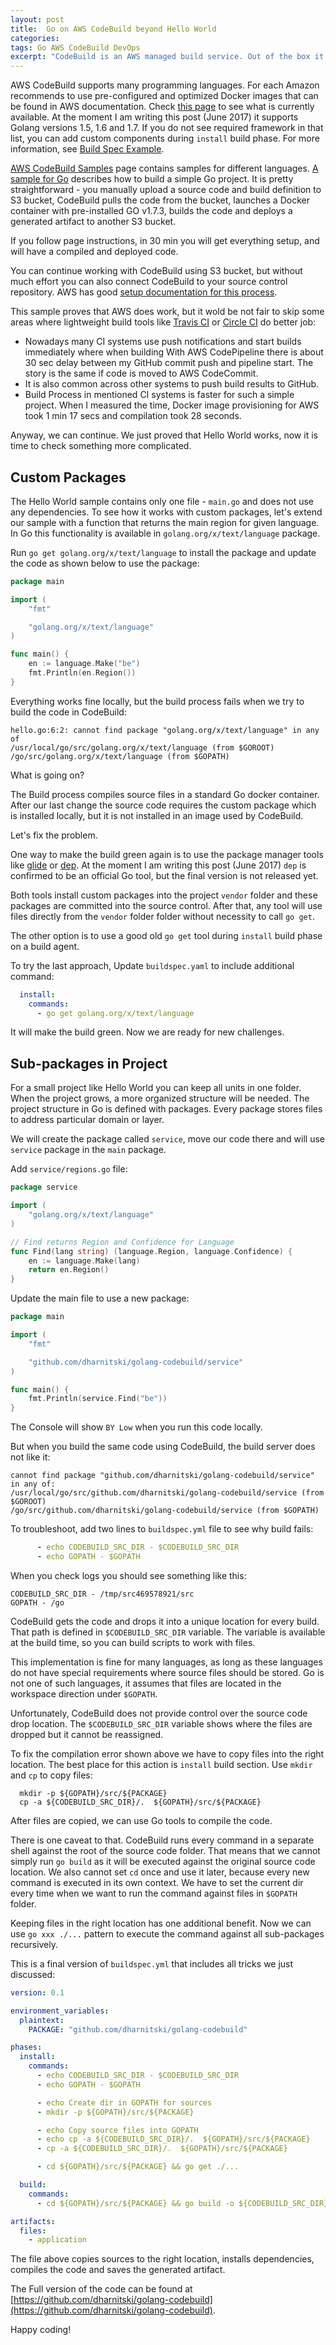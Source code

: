 ```yaml
---
layout: post
title:  Go on AWS CodeBuild beyond Hello World
categories: 
tags: Go AWS CodeBuild DevOps
excerpt: "CodeBuild is an AWS managed build service. Out of the box it supports many programming languages including Java, Node, Python, Ruby and Golang. AWS provides good documentation and samples for different frameworks to get developers up to speed. I currently use Golang on my machine. Let me show you how CodeBuild works with Go ecosystem. I will start with a simple hello-world project and later will make it more complicated to demonstrate how CodeBuild deals with dependencies and nested packages."
---
```


AWS CodeBuild supports many programming languages. For each Amazon recommends to use pre-configured and optimized Docker images that can be found in AWS documentation. Check [this page](http://docs.aws.amazon.com/codebuild/latest/userguide/build-env-ref.html) to see what is currently available. At the moment I am writing this post (June 2017) it supports Golang versions 1.5, 1.6 and 1.7. If you do not see required framework in that list, you can add custom components during `install` build phase. For more information, see [Build Spec Example](http://docs.aws.amazon.com/codebuild/latest/userguide/build-spec-ref.html#build-spec-ref-example).

 [AWS CodeBuild Samples](http://docs.aws.amazon.com/codebuild/latest/userguide/samples.html) page contains samples for different languages.   [A sample for Go](http://docs.aws.amazon.com/codebuild/latest/userguide/sample-go-hw.html) describes how to build a simple Go project. It is pretty straightforward - you manually upload a source code and build definition to S3 bucket, CodeBuild pulls the code from the bucket, launches a Docker container with pre-installed GO v1.7.3, builds the code and deploys a generated artifact to another S3 bucket.

If you follow page instructions, in 30 min you will get everything setup, and will have a compiled and deployed code. 

 You can continue working with CodeBuild using S3 bucket, but without much effort you can also connect CodeBuild to your source control repository. AWS has good [setup documentation for this process](http://docs.aws.amazon.com/codebuild/latest/userguide/how-to-create-pipeline.html#how-to-create-pipeline-add-test). 

This sample proves that AWS does work, but it wold be not fair to skip some areas where lightweight build tools like [Travis CI](https://travis-ci.org/) or [Circle CI](https://circleci.com/) do better job:

* Nowadays many CI systems use push notifications and start builds immediately where when building With AWS CodePipeline there is about 30 sec delay between my GitHub commit push and pipeline start. The story is the same if code is moved to AWS CodeCommit. 
* It is also common across other systems to push build results to GitHub. 
* Build Process in mentioned CI systems is faster for such a simple project. When I measured the time, Docker image provisioning for AWS took 1 min 17 secs and compilation took 28 seconds.

Anyway, we can continue. We just proved that Hello World works, now it is time to check something more complicated.

## Custom Packages

The Hello World sample contains only one file - `main.go` and does not use any dependencies. To see how it works with custom packages,  let's extend our sample with a function that returns the main region for given language. In Go this functionality is available in `golang.org/x/text/language` package.

Run `go get golang.org/x/text/language` to install the package and update the code as shown below to use the package:  

```go
package main

import (
	"fmt"

	"golang.org/x/text/language"
)

func main() {
	en := language.Make("be")
	fmt.Println(en.Region())
}
```
Everything works fine locally, but the build process fails when we try to build the code in CodeBuild:

```
hello.go:6:2: cannot find package "golang.org/x/text/language" in any of
/usr/local/go/src/golang.org/x/text/language (from $GOROOT)
/go/src/golang.org/x/text/language (from $GOPATH)
```

What is going on?

The Build process compiles source files in a standard Go docker container. After our last change the source code requires the custom package which is installed locally, but it is not installed in an image used by CodeBuild. 

Let's fix the problem.

One way to make the build green again is to use the package manager tools like [glide](https://glide.sh/) or [dep](https://github.com/golang/dep). At the moment I am writing this post (June 2017) `dep` is confirmed to be an official Go tool, but the final version is not released yet. 

Both tools install custom packages into the project `vendor` folder and these packages are committed into the source control. After that, any tool will use files directly from the `vendor` folder folder without necessity to call `go get`.

The other option is to use a good old `go get` tool during `install` build phase on a build agent. 

To try the last approach, Update `buildspec.yaml` to include additional command:

```yml
  install: 
    commands:
      - go get golang.org/x/text/language
```
It will make the build green. Now we are ready for new challenges.

## Sub-packages in Project 

For a small project like Hello World you can keep all units in one folder. When the project grows, a more organized structure will be needed.   The project structure in Go is defined with packages. Every package stores files to address particular domain or layer. 

We will create the package called `service`, move our code there and will use `service` package in the `main` package.

Add `service/regions.go` file:

```go
package service

import (
	"golang.org/x/text/language"
)

// Find returns Region and Confidence for Language
func Find(lang string) (language.Region, language.Confidence) {
	en := language.Make(lang)
	return en.Region()
}
```
Update the main file to use a new package:

```go
package main

import (
	"fmt"

	"github.com/dharnitski/golang-codebuild/service"
)

func main() {
	fmt.Println(service.Find("be"))
}
```

The Console will show `BY Low` when you run this code locally.

But when you build the same code using CodeBuild, the build server does not like it:

```
cannot find package "github.com/dharnitski/golang-codebuild/service" in any of: 
/usr/local/go/src/github.com/dharnitski/golang-codebuild/service (from $GOROOT)
/go/src/github.com/dharnitski/golang-codebuild/service (from $GOPATH)
```

To troubleshoot, add two lines to `buildspec.yml` file to see why build fails:

```yml
      - echo CODEBUILD_SRC_DIR - $CODEBUILD_SRC_DIR
      - echo GOPATH - $GOPATH
```      

When you check logs you should see something like this:

    CODEBUILD_SRC_DIR - /tmp/src469578921/src
    GOPATH - /go

CodeBuild gets the code and drops it into a unique location for every build. That path is defined in `$CODEBUILD_SRC_DIR` variable. The variable is available at the build time, so you can build scripts to work with files. 

This implementation is fine for many languages, as long as these languages do not have special requirements where source files should be stored. Go is not one of such languages, it assumes that files are located in the workspace direction under `$GOPATH`.

Unfortunately, CodeBuild does not provide control over the source code drop location. The `$CODEBUILD_SRC_DIR` variable shows where the files are dropped but it cannot be reassigned. 

To fix the compilation error shown above we have to copy files into the right location. The best place for this action is `install` build section. Use `mkdir` and `cp` to copy files:

      mkdir -p ${GOPATH}/src/${PACKAGE}
      cp -a ${CODEBUILD_SRC_DIR}/.  ${GOPATH}/src/${PACKAGE}

After files are copied, we can use Go tools to compile the code. 

There is one caveat to that. CodeBuild runs every command in a separate shell against the root of the source code folder. That means that we cannot simply run `go build` as it will be executed against the original source code location. We also cannot set `cd` once and use it later, because every new command is executed in its own context. We have to set the current dir every time when we want to run the command against files in `$GOPATH` folder.

Keeping files in the right location has one additional benefit. Now we can use `go xxx ./...` pattern to execute the command against all sub-packages recursively.   

This is a final version of `buildspec.yml` that includes all tricks we just discussed:

```yml
version: 0.1

environment_variables:
  plaintext:
    PACKAGE: "github.com/dharnitski/golang-codebuild"

phases:
  install: 
    commands:
      - echo CODEBUILD_SRC_DIR - $CODEBUILD_SRC_DIR
      - echo GOPATH - $GOPATH

      - echo Create dir in GOPATH for sources
      - mkdir -p ${GOPATH}/src/${PACKAGE}

      - echo Copy source files into GOPATH
      - echo cp -a ${CODEBUILD_SRC_DIR}/.  ${GOPATH}/src/${PACKAGE}
      - cp -a ${CODEBUILD_SRC_DIR}/.  ${GOPATH}/src/${PACKAGE}

      - cd ${GOPATH}/src/${PACKAGE} && go get ./...

  build:
    commands:
      - cd ${GOPATH}/src/${PACKAGE} && go build -o ${CODEBUILD_SRC_DIR}/application

artifacts:
  files:
    - application
```

The file above copies sources to the right location, installs dependencies, compiles the code and saves the generated artifact.

The Full version of the code can be found at [https://github.com/dharnitski/golang-codebuild](https://github.com/dharnitski/golang-codebuild).

Happy coding!
